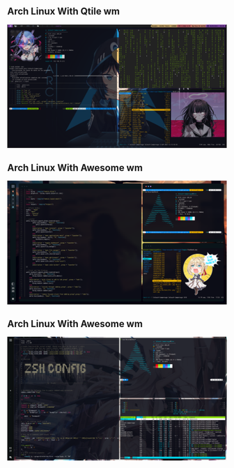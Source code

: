 <h2> Arch Linux With Qtile wm </h2>
<img src="https://raw.githubusercontent.com/OkabeRitarou/dotfiles/main/qtile/arch-qtile-fish.png" />

<h2> Arch Linux With Awesome wm </h2>
<img src="https://raw.githubusercontent.com/OkabeRitarou/dotfiles/main/awesome/Arch-Awesome.png" />



<h2> Arch Linux With Awesome wm </h2>
<img src="https://raw.githubusercontent.com/OkabeRitarou/dotfiles/main/bspwm/arch-bspwm.png" />


